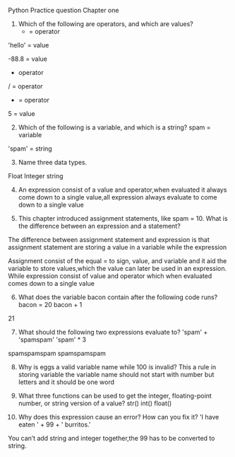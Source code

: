 Python Practice question  Chapter one


1. Which of the following are operators, and which are values?
    * = operator

  'hello' = value

-88.8 = value

-  operator

/ = operator

+  = operator

5 = value




2. Which of the following is a variable, and which is a string?
spam  = variable

'spam' = string


3. Name three data types.

Float
Integer
string




4. An expression consist of a value and operator,when evaluated it always come down to a single value,all expression always evaluate to come down to a single value



5. This chapter introduced assignment statements, like spam = 10. What is
the difference between an expression and a statement?


The difference between assignment statement and expression is that assignment statement are storing a value in a variable while the expression 

Assignment consist of the equal  = to sign, value, and variable and it aid the variable to store values,which the value can later be used in an expression. While expression consist of value and operator which when evaluated comes down to a single value


6. What does the variable bacon contain after the following code runs?
bacon = 20
bacon + 1

21


7.  What should the following two expressions evaluate to?
 'spam' + 'spamspam'
  'spam' * 3

spamspamspam
spamspamspam


 
8. Why is eggs a valid variable name while 100 is invalid?
   This a rule in storing variable the variable name should not start with number but letters and it should be one word


9. What three functions can be used to get the integer, floating-point
number, or string version of a value?
str()
int()
float()



10. Why does this expression cause an error? How can you fix it?
'I have eaten ' + 99 + ' burritos.'

You can’t add string and integer together,the  99 has to be converted to string.

